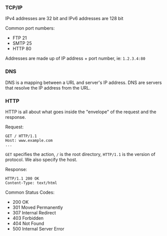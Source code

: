 ### TCP/IP

IPv4 addresses are 32 bit and IPv6 addresses are 128 bit

Common port numbers:

- FTP 21
- SMTP 25
- HTTP 80

Addresses are made up of IP address + port number, ie: `1.2.3.4:80`

### DNS

DNS is a mapping between a URL and server's IP address. DNS are servers that resolve the IP address from the URL.


### HTTP

HTTP is all about what goes inside the "envelope" of the request and the response.

Request:

```
GET / HTTP/1.1
Host: www.example.com
...
```

`GET` specifies the action, `/` is the root directory, `HTTP/1.1` is the version of protocol. We also specify the host.

Response:

```
HTTP/1.1 200 OK
Content-Type: text/html
```

Common Status Codes:

- 200 OK
- 301 Moved Permanently
- 307 Internal Redirect
- 403 Forbidden
- 404 Not Found
- 500 Internal Server Error